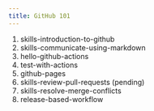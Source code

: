 ```yaml
---
title: GitHub 101
---
```


1. skills-introduction-to-github
2. skills-communicate-using-markdown
3. hello-github-actions
4. test-with-actions
5. github-pages
6. skills-review-pull-requests (pending)
7. skills-resolve-merge-conflicts
8. release-based-workflow
